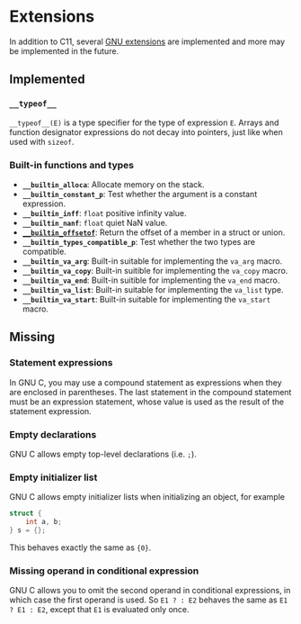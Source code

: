 # Extensions

In addition to C11, several [GNU extensions] are implemented and more
may be implemented in the future.

## Implemented

### `__typeof__`

`__typeof__(E)` is a type specifier for the type of expression `E`. Arrays
and function designator expressions do not decay into pointers, just
like when used with `sizeof`.

### Built-in functions and types

- **`__builtin_alloca`**: Allocate memory on the stack.
- **`__builtin_constant_p`**: Test whether the argument is a constant expression.
- **`__builtin_inff`**: `float` positive infinity value.
- **`__builtin_nanf`**: `float` quiet NaN value.
- **[`__builtin_offsetof`]**: Return the offset of a member in a struct or union.
- **`__builtin_types_compatible_p`**: Test whether the two types are compatible.
- **`__builtin_va_arg`**: Built-in suitable for implementing the `va_arg` macro.
- **`__builtin_va_copy`**: Built-in suitible for implementing the `va_copy` macro.
- **`__builtin_va_end`**: Built-in suitible for implementing the `va_end` macro.
- **`__builtin_va_list`**: Built-in suitable for implementing the `va_list` type.
- **`__builtin_va_start`**: Built-in suitable for implementing the `va_start` macro.

## Missing

### Statement expressions

In GNU C, you may use a compound statement as expressions when they are
enclosed in parentheses. The last statement in the compound statement
must be an expression statement, whose value is used as the result of
the statement expression.

### Empty declarations

GNU C allows empty top-level declarations (i.e. `;`).

### Empty initializer list

GNU C allows empty initializer lists when initializing an object,
for example

```c
struct {
	int a, b;
} s = {};
```

This behaves exactly the same as `{0}`.

### Missing operand in conditional expression

GNU C allows you to omit the second operand in conditional expressions,
in which case the first operand is used. So `E1 ? : E2` behaves the same
as `E1 ? E1 : E2`, except that `E1` is evaluated only once.

[GNU extensions]: https://gcc.gnu.org/onlinedocs/gcc/C-Extensions.html
[`__builtin_offsetof`]: https://gcc.gnu.org/onlinedocs/gcc/Offsetof.html
